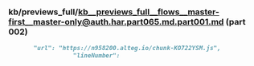 ### kb/previews_full/kb__previews_full__flows__master-first__master-only@auth.har.part065.md.part001.md (part 002)

```md
       "url": "https://n958200.alteg.io/chunk-KO722YSM.js",
                  "lineNumber": 
```

```
